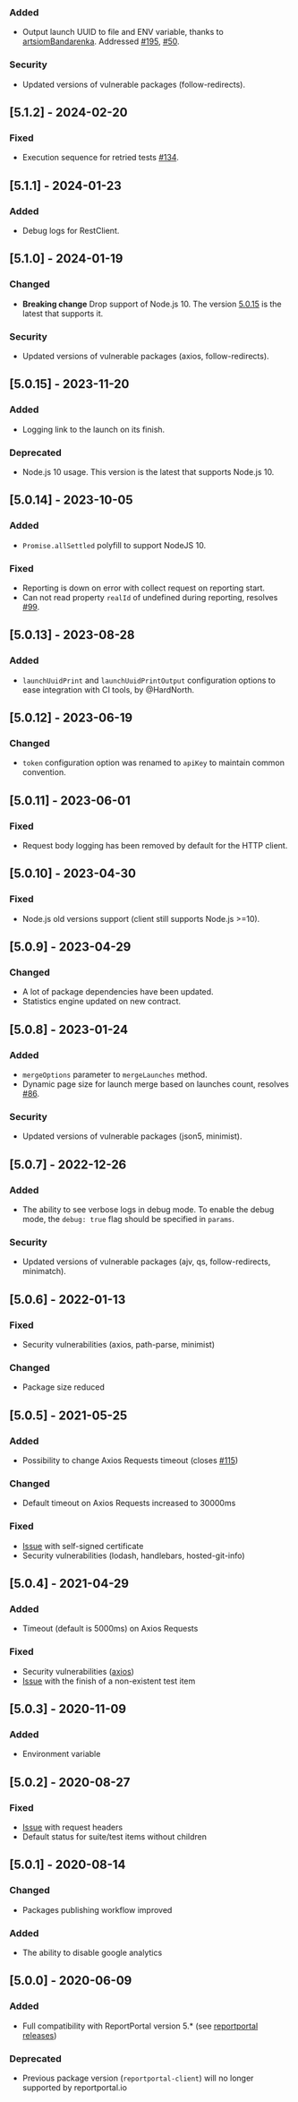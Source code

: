 ### Added
- Output launch UUID to file and ENV variable, thanks to [artsiomBandarenka](https://github.com/artsiomBandarenka). Addressed [#195](https://github.com/reportportal/client-javascript/issues/195), [#50](https://github.com/reportportal/agent-js-webdriverio/issues/50).
### Security
- Updated versions of vulnerable packages (follow-redirects).

## [5.1.2] - 2024-02-20
### Fixed
- Execution sequence for retried tests [#134](https://github.com/reportportal/agent-js-playwright/issues/134).

## [5.1.1] - 2024-01-23
### Added
- Debug logs for RestClient.

## [5.1.0] - 2024-01-19
### Changed
- **Breaking change** Drop support of Node.js 10. The version [5.0.15](https://github.com/reportportal/client-javascript/releases/tag/v5.0.15) is the latest that supports it.
### Security
- Updated versions of vulnerable packages (axios, follow-redirects).

## [5.0.15] - 2023-11-20
### Added
- Logging link to the launch on its finish.
### Deprecated
- Node.js 10 usage. This version is the latest that supports Node.js 10.

## [5.0.14] - 2023-10-05
### Added
- `Promise.allSettled` polyfill to support NodeJS 10.
### Fixed
- Reporting is down on error with collect request on reporting start.
- Can not read property `realId` of undefined during reporting, resolves [#99](https://github.com/reportportal/agent-js-playwright/issues/99).

## [5.0.13] - 2023-08-28
### Added
- `launchUuidPrint` and `launchUuidPrintOutput` configuration options to ease integration with CI tools, by @HardNorth.

## [5.0.12] - 2023-06-19
### Changed
- `token` configuration option was renamed to `apiKey` to maintain common convention.

## [5.0.11] - 2023-06-01
### Fixed
- Request body logging has been removed by default for the HTTP client.

## [5.0.10] - 2023-04-30
### Fixed
- Node.js old versions support (client still supports Node.js >=10).

## [5.0.9] - 2023-04-29
### Changed
- A lot of package dependencies have been updated.
- Statistics engine updated on new contract.

## [5.0.8] - 2023-01-24
### Added
- `mergeOptions` parameter to `mergeLaunches` method.
- Dynamic page size for launch merge based on launches count, resolves [#86](https://github.com/reportportal/client-javascript/issues/86).
### Security
- Updated versions of vulnerable packages (json5, minimist).

## [5.0.7] - 2022-12-26
### Added
- The ability to see verbose logs in debug mode. To enable the debug mode, the `debug: true` flag should be specified in `params`.
### Security
- Updated versions of vulnerable packages (ajv, qs, follow-redirects, minimatch).

## [5.0.6] - 2022-01-13
### Fixed
- Security vulnerabilities (axios, path-parse, minimist)
### Changed
- Package size reduced

## [5.0.5] - 2021-05-25
### Added
- Possibility to change Axios Requests timeout (closes [#115](https://github.com/reportportal/client-javascript/issues/115))
### Changed
- Default timeout on Axios Requests increased to 30000ms
### Fixed
- [Issue](https://github.com/reportportal/client-javascript/issues/102) with self-signed certificate
- Security vulnerabilities (lodash, handlebars, hosted-git-info)

## [5.0.4] - 2021-04-29
### Added
- Timeout (default is 5000ms) on Axios Requests
### Fixed
- Security vulnerabilities ([axios](https://github.com/reportportal/client-javascript/issues/109))
- [Issue](https://github.com/reportportal/client-javascript/issues/94) with the finish of a non-existent test item

## [5.0.3] - 2020-11-09
### Added
- Environment variable

## [5.0.2] - 2020-08-27
### Fixed
- [Issue](https://github.com/reportportal/client-javascript/pull/91) with request headers
- Default status for suite/test items without children

## [5.0.1] - 2020-08-14
### Changed
- Packages publishing workflow improved
### Added
- The ability to disable google analytics

## [5.0.0] - 2020-06-09
### Added
- Full compatibility with ReportPortal version 5.* (see [reportportal releases](https://github.com/reportportal/reportportal/releases))
### Deprecated
- Previous package version (`reportportal-client`) will no longer supported by reportportal.io
